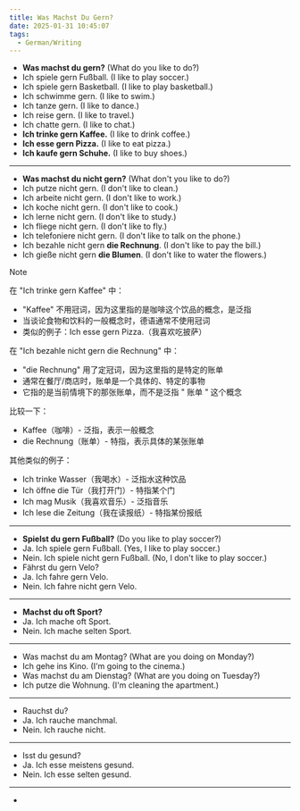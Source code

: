 ```yaml
---
title: Was Machst Du Gern?
date: 2025-01-31 10:45:07
tags: 
  - German/Writing
---
```

- **Was machst du gern?** (What do you like to do?)
- Ich spiele gern Fußball. (I like to play soccer.)
- Ich spiele gern Basketball. (I like to play basketball.)
- Ich schwimme gern. (I like to swim.)
- Ich tanze gern. (I like to dance.)
- Ich reise gern. (I like to travel.)
- Ich chatte gern. (I like to chat.)
- **Ich trinke gern Kaffee.** (I like to drink coffee.)
- **Ich esse gern Pizza.** (I like to eat pizza.)
- **Ich kaufe gern Schuhe.** (I like to buy shoes.)
---
- **Was machst du nicht gern?** (What don't you like to do?)
- Ich putze nicht gern. (I don't like to clean.)
- Ich arbeite nicht gern. (I don't like to work.)
- Ich koche nicht gern. (I don't like to cook.)
- Ich lerne nicht gern. (I don't like to study.)
- Ich fliege nicht gern. (I don't like to fly.)
- Ich telefoniere nicht gern. (I don't like to talk on the phone.)
- Ich bezahle nicht gern **die Rechnung**. (I don't like to pay the bill.)
- Ich gieße nicht gern **die Blumen**. (I don't like to water the flowers.)

> [!NOTE]
>
> 在 "Ich trinke gern Kaffee" 中：
> - "Kaffee" 不用冠词，因为这里指的是咖啡这个饮品的概念，是泛指
> - 当谈论食物和饮料的一般概念时，德语通常不使用冠词
> - 类似的例子：Ich esse gern Pizza.（我喜欢吃披萨）
>
> 在 "Ich bezahle nicht gern die Rechnung" 中：
> - "die Rechnung" 用了定冠词，因为这里指的是特定的账单
> - 通常在餐厅/商店时，账单是一个具体的、特定的事物
> - 它指的是当前情境下的那张账单，而不是泛指 " 账单 " 这个概念
>
> 比较一下：
> - Kaffee（咖啡）- 泛指，表示一般概念
> - die Rechnung（账单）- 特指，表示具体的某张账单
>
> 其他类似的例子：
> - Ich trinke Wasser（我喝水）- 泛指水这种饮品
> - Ich öffne die Tür（我打开门）- 特指某个门
> - Ich mag Musik（我喜欢音乐）- 泛指音乐
> - Ich lese die Zeitung（我在读报纸）- 特指某份报纸

---
- **Spielst du gern Fußball?** (Do you like to play soccer?)
- Ja. Ich spiele gern Fußball. (Yes, I like to play soccer.)
- Nein. Ich spiele nicht gern Fußball. (No, I don't like to play soccer.)
- Fährst du gern Velo?
- Ja. Ich fahre gern Velo.
- Nein. Ich fahre nicht gern Velo.
---
- **Machst du oft Sport?**
- Ja. Ich mache oft Sport.
- Nein. Ich mache selten Sport.
---
- Was machst du am Montag? (What are you doing on Monday?)
- Ich gehe ins Kino. (I'm going to the cinema.)
- Was machst du am Dienstag? (What are you doing on Tuesday?)
- Ich putze die Wohnung. (I'm cleaning the apartment.)
---
- Rauchst du?
- Ja. Ich rauche manchmal.
- Nein. Ich rauche nicht.
---
- Isst du gesund?
- Ja. Ich esse meistens gesund.
- Nein. Ich esse selten gesund.
---
- 
